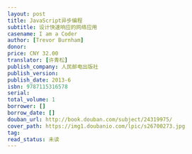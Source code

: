 ```yaml
---
layout: post
title: JavaScript异步编程
subtitle: 设计快速响应的网络应用
casename: I am a Coder
author: [Trevor Burnham]
donor: 
price: CNY 32.00
translator: [许青松]
publish_company: 人民邮电出版社
publish_version: 
publish_date: 2013-6
isbn: 9787115316578
serial: 
total_volume: 1
borrower: []
borrow_date: []
douban_url: http://book.douban.com/subject/24319975/
cover_path: https://img1.doubanio.com/lpic/s26700273.jpg
tag: 
read_status: 未读
---
```

